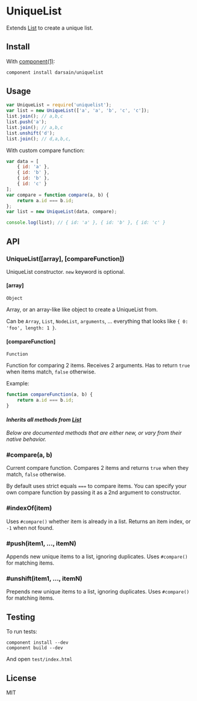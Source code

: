 # UniqueList

Extends [List](https://github.com/darsain/list) to create a unique list.

## Install

With [component(1)](https://github.com/component/component):

```bash
component install darsain/uniquelist
```

## Usage

```js
var UniqueList = require('uniquelist');
var list = new UniqueList(['a', 'a', 'b', 'c', 'c']);
list.join(); // a,b,c
list.push('a');
list.join(); // a,b,c
list.unshift('d');
list.join(); // d,a,b,c,
```

With custom compare function:

```js
var data = [
	{ id: 'a' },
	{ id: 'b' },
	{ id: 'b' },
	{ id: 'c' }
];
var compare = function compare(a, b) {
	return a.id === b.id;
};
var list = new UniqueList(data, compare);

console.log(list); // { id: 'a' }, { id: 'b' }, { id: 'c' }
```

## API

### UniqueList([array], [compareFunction])

UniqueList constructor. `new` keyword is optional.

#### [array]

`Object`

Array, or an array-like like object to create a UniqueList from.

Can be `Array`, `List`, `NodeList`, `arguments`, ... everything that looks like `{ 0: 'foo', length: 1 }`.

#### [compareFunction]

`Function`

Function for comparing 2 items. Receives 2 arguments. Has to return `true` when items match, `false` otherwise.

Example:

```js
function compareFunction(a, b) {
	return a.id === b.id;
}
```

#### *Inherits all methods from [List](https://github.com/darsain/list)*

*Below are documented methods that are either new, or vary from their native behavior.*

### #compare(a, b)

Current compare function. Compares 2 items and returns `true` when they match, `false` otherwise.

By default uses strict equals `===` to compare items. You can specify your own compare function by passing it as a 2nd argument to constructor.

### #indexOf(item)

Uses `#compare()` whether item is already in a list. Returns an item index, or `-1` when not found.

### #push(item1, ..., itemN)

Appends new unique items to a list, ignoring duplicates. Uses `#compare()` for matching items.

### #unshift(item1, ..., itemN)

Prepends new unique items to a list, ignoring duplicates. Uses `#compare()` for matching items.

## Testing

To run tests:

```
component install --dev
component build --dev
```

And open `test/index.html`

## License

MIT